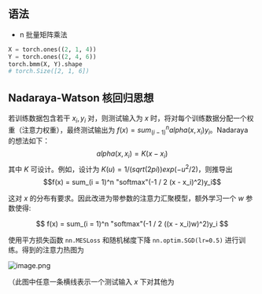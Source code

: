 ## 语法

- n 批量矩阵乘法

```py
X = torch.ones((2, 1, 4))
Y = torch.ones((2, 4, 6))
torch.bmm(X, Y).shape
# torch.Size([2, 1, 6])
```
## Nadaraya-Watson 核回归思想

若训练数据包含若干 $x_i, y_i$ 对，则测试输入为 $x$ 时，将对每个训练数据分配一个权重（注意力权重），最终测试输出为 $f(x) = sum_(i - 1)^n alpha (x, x_i) y_i$。Nadaraya 的想法如下：
$$alpha(x, x_i) = K(x - x_i)$$ 
其中 $K$ 可设计。例如，设计为 $K(u) = 1 / (sqrt(2 pi)) exp(- u^2 / 2)$，则推导出 $$f(x) = sum_(i = 1)^n "softmax"(-1 / 2 (x - x_i)^2)y_i$$

这对 $x$  的分布有要求。因此改进为带参数的注意力汇聚模型，额外学习一个 $w$ 参数使得:

$$ f(x) = sum_(i = 1)^n "softmax"(-1 / 2 ((x - x_i)w)^2)y_i $$

使用平方损失函数 `nn.MESLoss` 和随机梯度下降 `nn.optim.SGD(lr=0.5)` 进行训练。得到的注意力热图为

![image.png](https://how-to-1258460161.cos.ap-shanghai.myqcloud.com/how-to/20240926200705.webp)

（此图中任意一条横线表示一个测试输入 $x$ 下对其他为
